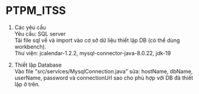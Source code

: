 # PTPM_ITSS
1. Các yêu cầu  
Yêu cầu: SQL server  
Tải file sql về và import vào cơ sở dữ liệu thiết lập DB (có thể dùng workbench).  
Thư viện: jcalendar-1.2.2, mysql-connector-java-8.0.22, jdk-19 


2. Thiết lập Database  
Vào file "src/services/MysqlConnection.java" sửa: hostName, dbName, userName, password và connectionUrl sao cho phù hợp với DB đã thiết lập ở trên.

